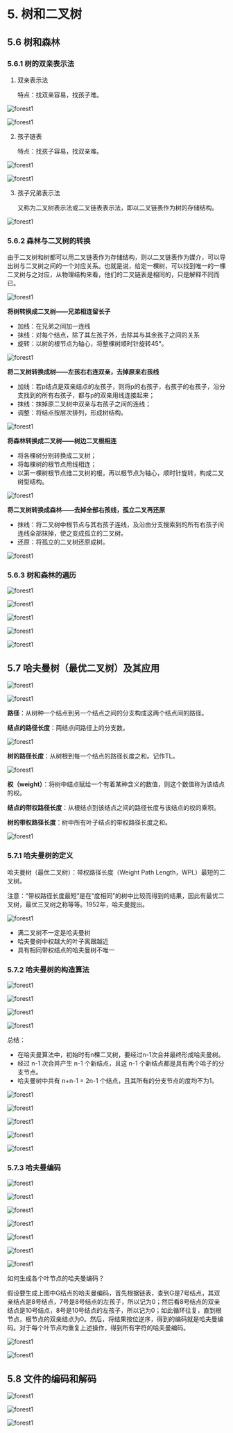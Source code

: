 # 5. 树和二叉树

## 5.6 树和森林

### 5.6.1 树的双亲表示法

1. 双亲表示法

   特点：找双亲容易，找孩子难。

![forest1](./imgs/forest1.png)

![forest1](./imgs/forest2.png)

2. 孩子链表

   特点：找孩子容易，找双亲难。

![forest1](./imgs/forest3.png)

![forest1](./imgs/forest4.png)

3. 孩子兄弟表示法

   又称为二叉树表示法或二叉链表表示法，即以二叉链表作为树的存储结构。

![forest1](./imgs/forest5.png)

### 5.6.2 森林与二叉树的转换

由于二叉树和树都可以用二叉链表作为存储结构，则以二叉链表作为媒介，可以导出树与二叉树之间的一个对应关系。也就是说，给定一棵树，可以找到唯一的一棵二叉树与之对应，从物理结构来看，他们的二叉链表是相同的，只是解释不同而已。

![forest1](./imgs/forest6.png)

**将树转换成二叉树——兄弟相连留长子**

- 加线：在兄弟之间加一连线
- 抹线：对每个结点，除了其左孩子外，去除其与其余孩子之间的关系
- 旋转：以树的根节点为轴心，将整棵树顺时针旋转45°。

![forest1](./imgs/forest7.png)

**将二叉树转换成树——左孩右右连双亲，去掉原来右孩线**

- 加线：若p结点是双亲结点的左孩子，则将p的右孩子，右孩子的右孩子，沿分支找到的所有右孩子，都与p的双亲用线连接起来；
- 抹线：抹掉原二叉树中双亲与右孩子之间的连线；
- 调整：将结点按层次排列，形成树结构。

![forest1](./imgs/forest8.png)

**将森林转换成二叉树——树边二叉根相连**

- 将各棵树分别转换成二叉树；
- 将每棵树的根节点用线相连；
- 以第一棵树根节点维二叉树的根，再以根节点为轴心，顺时针旋转，构成二叉树型结构。

![forest1](./imgs/forest9.png)

**将二叉树转换成森林——去掉全部右孩线，孤立二叉再还原**

- 抹线：将二叉树中根节点与其右孩子连线，及沿由分支搜索到的所有右孩子间连线全部抹掉，使之变成孤立的二叉树。
- 还原：将孤立的二叉树还原成树。

![forest1](./imgs/forest10.png)

### 5.6.3 树和森林的遍历

![forest1](./imgs/forest11.png)

![forest1](./imgs/forest12.png)

![forest1](./imgs/forest13.png)

![forest1](./imgs/forest14.png)

![forest1](./imgs/forest15.png)

## 5.7 哈夫曼树（最优二叉树）及其应用

![forest1](./imgs/ht1.png)

![forest1](./imgs/ht2.png)

**路径**：从树种一个结点到另一个结点之间的分支构成这两个结点间的路径。

**结点的路径长度**：两结点间路径上的分支数。

![forest1](./imgs/ht3.png)

**树的路径长度**：从树根到每一个结点的路径长度之和。记作TL。

![forest1](./imgs/ht4.png)

**权（weight）**：将树中结点赋给一个有着某种含义的数值，则这个数值称为该结点的权。

**结点的带权路径长度**：从根结点到该结点之间的路径长度与该结点的权的乘积。

**树的带权路径长度**：树中所有叶子结点的带权路径长度之和。

![forest1](./imgs/ht5.png)

### 5.7.1 哈夫曼树的定义

哈夫曼树（最优二叉树）：带权路径长度（Weight Path Length，WPL）最短的二叉树。

注意：“带权路径长度最短”是在“度相同”的树中比较而得到的结果，因此有最优二叉树，最优三叉树之称等等。1952年，哈夫曼提出。

![forest1](./imgs/ht6.png)

- 满二叉树不一定是哈夫曼树
- 哈夫曼树中权越大的叶子离跟越近
- 具有相同带权结点的哈夫曼树不唯一

### 5.7.2 哈夫曼树的构造算法

![forest1](./imgs/ht7.png)

![forest1](./imgs/ht8.png)

![forest1](./imgs/ht9.png)

![forest1](./imgs/ht10.png)

总结：

- 在哈夫曼算法中，初始时有n棵二叉树，要经过n-1次合并最终形成哈夫曼树。
- 经过 n-1 次合并产生 n-1 个新结点，且这 n-1 个新结点都是具有两个哈子的分支节点。
- 哈夫曼树中共有 n+n-1 = 2n-1 个结点，且其所有的分支节点的度均不为1。

![forest1](./imgs/ht11.png)

![forest1](./imgs/ht12.png)

![forest1](./imgs/ht13.png)

![forest1](./imgs/ht14.png)

![forest1](./imgs/ht15.png)

### 5.7.3 哈夫曼编码

![forest1](./imgs/ht16.png)

![forest1](./imgs/ht17.png)

![forest1](./imgs/ht18.png)

![forest1](./imgs/ht19.png)

![forest1](./imgs/ht20.png)

![forest1](./imgs/ht21.png)

![forest1](./imgs/ht22.png)

如何生成各个叶节点的哈夫曼编码？

假设要生成上图中G结点的哈夫曼编码，首先根据链表，查到G是7号结点，其双亲结点是8号结点，7号是8号结点的左孩子，所以记为0；然后看8号结点的双亲结点是10号结点，8号是10号结点的左孩子，所以记为0；如此循环往复，直到根节点，根节点的双亲结点为0。然后，将结果按位逆序，得到的编码就是哈夫曼编码。对于每个叶节点均重复上述操作，得到所有字符的哈夫曼编码。

![forest1](./imgs/ht23.png)

![forest1](./imgs/ht24.png)

## 5.8 文件的编码和解码

![forest1](./imgs/ht25.png)

![forest1](./imgs/ht26.png)

![forest1](./imgs/ht27.png)